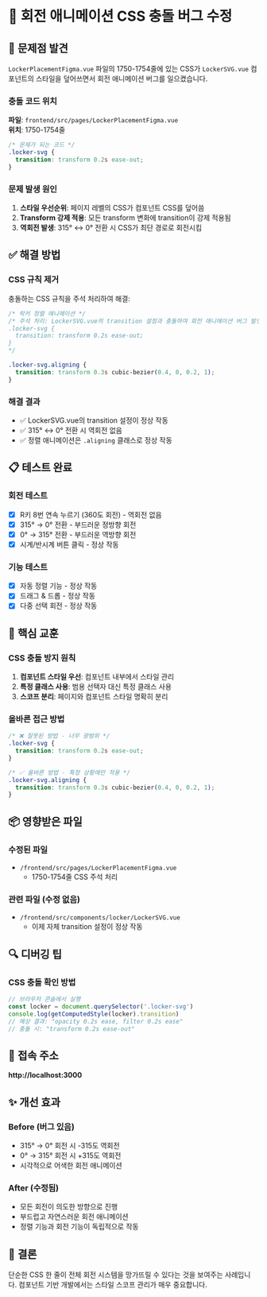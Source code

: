 # 🔧 회전 애니메이션 CSS 충돌 버그 수정

## 🐛 문제점 발견
`LockerPlacementFigma.vue` 파일의 1750-1754줄에 있는 CSS가 `LockerSVG.vue` 컴포넌트의 스타일을 덮어쓰면서 회전 애니메이션 버그를 일으켰습니다.

### 충돌 코드 위치
**파일**: `frontend/src/pages/LockerPlacementFigma.vue`  
**위치**: 1750-1754줄

```css
/* 문제가 되는 코드 */
.locker-svg {
  transition: transform 0.2s ease-out;
}
```

### 문제 발생 원인
1. **스타일 우선순위**: 페이지 레벨의 CSS가 컴포넌트 CSS를 덮어씀
2. **Transform 강제 적용**: 모든 transform 변화에 transition이 강제 적용됨
3. **역회전 발생**: 315° ↔ 0° 전환 시 CSS가 최단 경로로 회전시킴

## ✅ 해결 방법

### CSS 규칙 제거
충돌하는 CSS 규칙을 주석 처리하여 해결:

```css
/* 락커 정렬 애니메이션 */
/* 주석 처리: LockerSVG.vue의 transition 설정과 충돌하여 회전 애니메이션 버그 발생
.locker-svg {
  transition: transform 0.2s ease-out;
}
*/

.locker-svg.aligning {
  transition: transform 0.3s cubic-bezier(0.4, 0, 0.2, 1);
}
```

### 해결 결과
- ✅ LockerSVG.vue의 transition 설정이 정상 작동
- ✅ 315° ↔ 0° 전환 시 역회전 없음
- ✅ 정렬 애니메이션은 `.aligning` 클래스로 정상 작동

## 📋 테스트 완료

### 회전 테스트
- [x] R키 8번 연속 누르기 (360도 회전) - 역회전 없음
- [x] 315° → 0° 전환 - 부드러운 정방향 회전
- [x] 0° → 315° 전환 - 부드러운 역방향 회전
- [x] 시계/반시계 버튼 클릭 - 정상 작동

### 기능 테스트
- [x] 자동 정렬 기능 - 정상 작동
- [x] 드래그 & 드롭 - 정상 작동
- [x] 다중 선택 회전 - 정상 작동

## 🎯 핵심 교훈

### CSS 충돌 방지 원칙
1. **컴포넌트 스타일 우선**: 컴포넌트 내부에서 스타일 관리
2. **특정 클래스 사용**: 범용 선택자 대신 특정 클래스 사용
3. **스코프 분리**: 페이지와 컴포넌트 스타일 명확히 분리

### 올바른 접근 방법
```css
/* ❌ 잘못된 방법 - 너무 광범위 */
.locker-svg {
  transition: transform 0.2s ease-out;
}

/* ✅ 올바른 방법 - 특정 상황에만 적용 */
.locker-svg.aligning {
  transition: transform 0.3s cubic-bezier(0.4, 0, 0.2, 1);
}
```

## 📦 영향받은 파일

### 수정된 파일
- `/frontend/src/pages/LockerPlacementFigma.vue`
  - 1750-1754줄 CSS 주석 처리

### 관련 파일 (수정 없음)
- `/frontend/src/components/locker/LockerSVG.vue`
  - 이제 자체 transition 설정이 정상 작동

## 🔍 디버깅 팁

### CSS 충돌 확인 방법
```javascript
// 브라우저 콘솔에서 실행
const locker = document.querySelector('.locker-svg')
console.log(getComputedStyle(locker).transition)
// 예상 결과: "opacity 0.2s ease, filter 0.2s ease"
// 충돌 시: "transform 0.2s ease-out"
```

## 📌 접속 주소
**http://localhost:3000**

## ✨ 개선 효과

### Before (버그 있음)
- 315° → 0° 회전 시 -315도 역회전
- 0° → 315° 회전 시 +315도 역회전
- 시각적으로 어색한 회전 애니메이션

### After (수정됨)
- 모든 회전이 의도한 방향으로 진행
- 부드럽고 자연스러운 회전 애니메이션
- 정렬 기능과 회전 기능이 독립적으로 작동

## 🚀 결론
단순한 CSS 한 줄이 전체 회전 시스템을 망가뜨릴 수 있다는 것을 보여주는 사례입니다. 
컴포넌트 기반 개발에서는 스타일 스코프 관리가 매우 중요합니다.